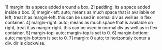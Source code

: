 1] margin: its a space added around a box.
2] padding: its a space added inside a box.
3] margin-left: auto; means as much space that is available on left, treat it as margin-left.
this can be used in normal div as well as in flex container.
4] margin-right: auto; means as much space that is available on right, treat it as margin-right.
this can be used in normal div as well as in flex container.
5] margin-top: auto; margin-top is set to 0.
6] margin-bottom: auto; margin-bottom is set to 0.
7] margin: 0 auto; to horizontaly center a div. dir is clockwise.
